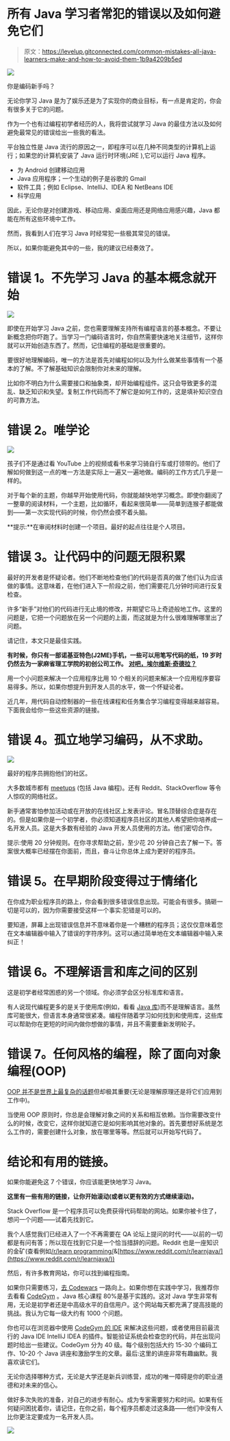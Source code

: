 # 所有 Java 学习者常犯的错误以及如何避免它们

> 原文：<https://levelup.gitconnected.com/common-mistakes-all-java-learners-make-and-how-to-avoid-them-1b9a4209b5ed>

![](img/6025bcc956f584dc1da98dee3ef84cbe.png)

你是编码新手吗？

无论你学习 Java 是为了娱乐还是为了实现你的商业目标，有一点是肯定的，你会有很多关于它的问题。

作为一个也有过编程初学者经历的人，我将尝试就学习 Java 的最佳方法以及如何避免最常见的错误给出一些我的看法。

平台独立性是 Java 流行的原因之一，即程序可以在几种不同类型的计算机上运行；如果您的计算机安装了 Java 运行时环境(JRE ),它可以运行 Java 程序。

*   为 Android 创建移动应用
*   Java 应用程序；一个生动的例子是谷歌的 Gmail
*   软件工具；例如 Eclipse、IntelliJ、IDEA 和 NetBeans IDE
*   科学应用

因此，无论你是对创建游戏、移动应用、桌面应用还是网络应用感兴趣，Java 都能在所有这些环境中工作。

然而，我看到人们在学习 Java 时经常犯一些极其常见的错误。

所以，如果你能避免其中的一些，我的建议已经奏效了。

# 错误 1。不先学习 Java 的基本概念就开始

![](img/7fa64490e438bc808afbaf4d59fd863b.png)

即使在开始学习 Java 之前，您也需要理解支持所有编程语言的基本概念。不要让新概念把你吓跑了。当学习一门编码语言时，你自然需要快速地关注细节，这样你就可以开始创造东西了。然而，记住编程的基础是很重要的。

要很好地理解编码，唯一的方法是首先对编程如何以及为什么做某些事情有一个基本的了解。不了解基础知识会限制你对未来的理解。

比如你不明白为什么需要接口和抽象类，却开始编程组件。这只会导致更多的混乱、缺乏知识和失望。复制工作代码而不了解它是如何工作的，这是填补知识空白的可靠方法。

# 错误 2。唯学论

![](img/0416d1b906fe0b792e09ff89b62ab2bc.png)

孩子们不是通过看 YouTube 上的视频或看书来学习骑自行车或打领带的。他们了解如何做到这一点的唯一方法是实际上一遍又一遍地做。编码的工作方式几乎是一样的。

对于每个新的主题，你越早开始使用代码，你就能越快地学习概念。即使你翻阅了一整章的阅读材料，一个主题，比如循环，看起来很简单——简单到连猴子都能做到——第一次实现代码的时候，你仍然会摸不着头脑。

**提示:**在审阅材料时创建一个项目。最好的起点往往是个人项目。

# 错误 3。让代码中的问题无限积累

最好的开发者是怀疑论者。他们不断地检查他们的代码是否真的做了他们认为应该做的事情。这意味着，在他们进入下一阶段之前，他们需要花几分钟时间进行反复检查。

许多“新手”对他们的代码进行无止境的修改，并期望它马上奇迹般地工作。这里的问题是，它把一个问题放在另一个问题的上面，而这就是为什么很难理解哪里出了问题。

请记住，本文只是最佳实践。

**有时候，你只有一部诺基亚特色(J2ME)手机，一些可以用笔写代码的纸，19 岁时仍然去为一家麻省理工学院的初创公司工作。** [**对吧，埃尔维斯·奇德拉？**](https://www.freecodecamp.org/news/how-i-went-from-programming-with-a-feature-phone-to-working-for-an-mit-startup-40ca3be4fa0f/)

用一个小问题来解决一个应用程序比用 10 个相关的问题来解决一个应用程序要容易得多。所以，如果你想提升到开发人员的水平，做一个怀疑论者。

近几年，用代码自动控制器的一些在线课程和任务集合学习编程变得越来越容易。下面我会给你一些这些资源的链接。

# 错误 4。孤立地学习编码，从不求助。

![](img/5203d8f848dd248ff25a817e9ae9780b.png)

最好的程序员拥抱他们的社区。

大多数城市都有 [meetups](http://meetup.com/) (包括 Java 编程)。还有 Reddit、StackOverflow 等令人惊叹的网络社区。

新手通常害怕参加活动或在开放的在线社区上发表评论。冒名顶替综合症是存在的。但是如果你是一个初学者，你必须知道程序员社区的其他人希望把你培养成一名开发人员。这是大多数有经验的 Java 开发人员使用的方法。他们密切合作。

提示:使用 20 分钟规则。在你寻求帮助之前，至少花 20 分钟自己去了解一下。答案很大概率已经摆在你面前，而且，奋斗让你总体上成为更好的程序员。

# 错误 5。在早期阶段变得过于情绪化

在你成为职业程序员的路上，你会看到很多错误信息出现。可能会有很多。搞砸一切是可以的，因为你需要接受这样一个事实:犯错是可以的。

要知道，屏幕上出现错误信息并不意味着你是一个糟糕的程序员；这仅仅意味着您在文本编辑器中输入了错误的字符序列。这可以通过简单地在文本编辑器中输入来纠正！

# 错误 6。不理解语言和库之间的区别

这是初学者经常困惑的另一个领域。你必须学会区分标准库和语言。

有人说现代编程更多的是关于使用库(例如，看看 [Java 库](http://introcs.cs.princeton.edu/java/stdlib/))而不是理解语言。虽然库可能很大，但语言本身通常很紧凑。编程伴随着学习如何找到和使用库，这些库可以帮助你在更短的时间内做你想做的事情，并且不需要重新发明轮子。

# 错误 7。任何风格的编程，除了面向对象编程(OOP)

[OOP 并不是世界上最复杂的话题](https://www.freecodecamp.org/news/object-oriented-programming-concepts-21bb035f7260/)但却极其重要(无论是理解原理还是将它们应用到工作中)。

当使用 OOP 原则时，你总是会理解对象之间的关系和相互依赖。当你需要改变什么的时候，改变它，这样你就知道它是如何影响其他对象的。首先要想好系统是怎么工作的，需要创建什么对象，放在哪里等等。然后就可以开始写代码了。

# 结论和有用的链接。

如果你能避免这 7 个错误，你应该能更快地学习 Java。

**这里有一些有用的链接，让你开始滚动(或者以更有效的方式继续滚动)。**

Stack Overflow 是一个程序员可以免费获得代码帮助的网站。如果你被卡住了，想问一个问题——试着先找到它。

我个人感觉我们已经进入了一个不再需要在 QA 论坛上提问的时代——以前的一切都是有问有答；所以现在找到它只是一个恰当措辞的问题。Reddit 也是一座知识的金矿(查看例如[/r/learn programming/](https://www.reddit.com/r/learnprogramming/)&[https://www.reddit.com/r/learnjava/](https://www.reddit.com/r/learnjava/))

然后，有许多教育网站，你可以找到编程指南。

如果你只需要练习，[去 Codewars](https://www.codewars.com/) 一路向上。如果你想在实践中学习，我推荐你去看看 [CodeGym](https://codegym.cc/) 。Java 核心课程 80%是基于实践的。这对 Java 学生非常有用，无论是初学者还是中高级水平的自信用户。这个网站每天都充满了提高技能的挑战。我认为它每一级大约有 1000 个问题。

你也可以在浏览器中使用 [CodeGym 的 IDE](https://codegym.cc/) 来解决这些问题，或者使用目前最流行的 Java IDE IntelliJ IDEA 的插件。智能验证系统会检查您的代码，并在出现问题时给出一些建议。CodeGym 分为 40 级。每个级别包括大约 15-30 个编码工作、10-20 个 Java 讲座和激励学生的文章。最后:这里的讲座非常有趣幽默。我喜欢读它们。

无论你选择哪种方式，无论是大学还是新兵训练营，成功的唯一障碍是你的职业道德和对未来的信心。

做好多次失败的准备，对自己的进步有耐心。成为专家需要努力和时间。如果有任何疑问困扰着你，请记住，在你之前，每个程序员都走过这条路——他们中没有人比你更注定要成为一名开发人员。

![](img/04a26e8b231a9fed78f3302a83bab0c7.png)